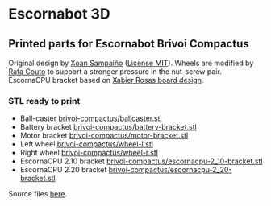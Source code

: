 
# Escornabot 3D

## Printed parts for Escornabot Brivoi Compactus 

Original design by [Xoan Sampaiño][XOA01] ([License MIT][LIC01]). Wheels are
modified by [Rafa
Couto](https://github.com/rafacouto/3d-models/tree/master/escornabot/stronger-wheel) to support a stronger pressure in the
nut-screw pair. EscornaCPU bracket based on [Xabier Rosas board
design](https://github.com/escornabot/electronics).

### STL ready to print

- Ball-caster [brivoi-compactus/ballcaster.stl](brivoi-compactus/ballcaster.stl)
- Battery bracket [brivoi-compactus/battery-bracket.stl](brivoi-compactus/battery-bracket.stl)
- Motor bracket [brivoi-compactus/motor-bracket.stl](brivoi-compactus/motor-bracket.stl)
- Left wheel [brivoi-compactus/wheel-l.stl](brivoi-compactus/wheel-l.stl)
- Right wheel [brivoi-compactus/wheel-r.stl](brivoi-compactus/wheel-r.stl)
- EscornaCPU 2.10 bracket [brivoi-compactus/escornacpu-2\_10-bracket.stl](brivoi-compactus/escornacpu-2_10-bracket.stl)
- EscornaCPU 2.20 bracket [brivoi-compactus/escornacpu-2\_20-bracket.stl](brivoi-compactus/escornacpu-2_20-bracket.stl)


Source files [here](brivoi-compactus).




[LIC01]: brivoi-compactus/LICENSE
[XOA01]: https://github.com/xoan/escornabot
